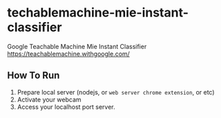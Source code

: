 # techablemachine-mie-instant-classifier
Google Teachable Machine Mie Instant Classifier
https://teachablemachine.withgoogle.com/

## How To Run
1. Prepare local server (nodejs, or `web server chrome extension`, or etc)
2. Activate your webcam
3. Access your localhost port server.

